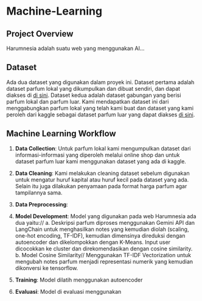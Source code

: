# Machine-Learning

## Project Overview
Harumnesia adalah suatu web yang menggunakan AI... 

## Dataset
Ada dua dataset yang digunakan dalam proyek ini. Dataset pertama adalah dataset parfum lokal yang dikumpulkan dan dibuat sendiri, dan dapat diakses di [di sini](https://github.com/Harumnesia/Machine-Learning/blob/main/Dataset/Dataset_Clean/Dataset_Harumnesia_clean.csv).
Dataset kedua adalah dataset gabungan yang berisi parfum lokal dan parfum luar. Kami mendapatkan dataset ini dari menggabungkan parfum lokal yang telah kami buat dan dataset yang kami peroleh dari kaggle sebagai dataset parfum luar yang dapat diakses [di sini](https://github.com/Harumnesia/Machine-Learning/blob/main/Dataset/Dataset_Gabungan/dataset_parfum_gabungan.csv).

## Machine Learning Workflow
1. **Data Collection**:
   Untuk parfum lokal kami mengumpulkan dataset dari informasi-informasi yang diperoleh melalui online shop dan untuk dataset parfum luar kami menggunakan dataset yang ada di kaggle.
2. **Data Cleaning**:
   Kami melakukan cleaning dataset sebelum digunakan untuk mengatur huruf kapital atau huruf kecil pada dataset yang ada. Selain itu juga dilakukan penyamaan pada format harga parfum agar tampilannya sama.
3. **Data Preprocessing**:
   
4. **Model Development**:
   Model yang digunakan pada web Harumnesia ada dua yaitu://
   a. 
      Deskripsi parfum diproses menggunakan Gemini API dan LangChain untuk menghasilkan notes yang kemudian diolah (scaling, one-hot encoding, TF-IDF), kemudian dimensinya direduksi dengan autoencoder dan dikelompokkan dengan K-Means. Input user dicocokkan ke cluster dan direkomendasikan dengan cosine similarity.
   b. Model Cosine Similarity//
      Menggunakan TF-IDF Vectorization untuk mengubah notes parfum menjadi representasi numerik yang kemudian dikonversi ke tensorflow. 
5. **Training**:
   Model dilatih menggunakan autoencoder
6. **Evaluasi**:
   Model di evaluasi menggunakan
